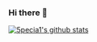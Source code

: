 ### Hi there 👋

<!--
**5pecia1/5pecia1** is a ✨ _special_ ✨ repository because its `README.md` (this file) appears on your GitHub profile.

Here are some ideas to get you started:

- 🔭 I’m currently working on ...
- 🌱 I’m currently learning ...
- 👯 I’m looking to collaborate on ...
- 🤔 I’m looking for help with ...
- 💬 Ask me about ...
- 📫 How to reach me: ...
- 😄 Pronouns: ...
- ⚡ Fun fact: ...
-->

[![5pecia1's github stats](https://github-readme-stats.vercel.app/api?username=5pecia1&show_icons=true)](https://github.com/anuraghazra/github-readme-stats)

